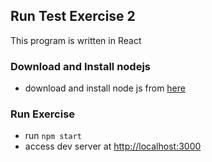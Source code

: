 ## Run Test Exercise 2
This program is written in React

### Download and Install nodejs
- download and install node js from [here](https://nodejs.org/en/download/)

### Run Exercise
- run ```npm start```
- access dev server at [http://localhost:3000](http://localhost:3000)